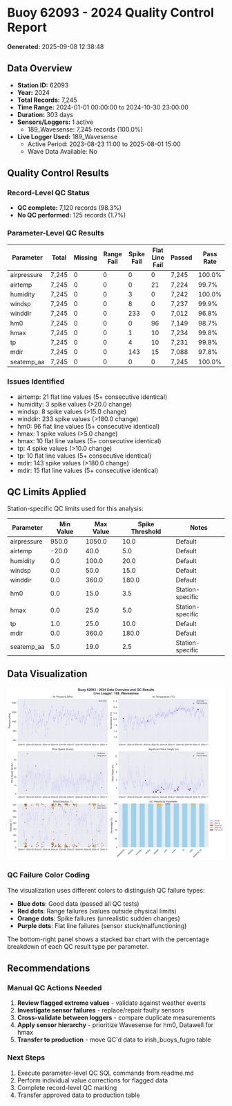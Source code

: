# Buoy 62093 - 2024 Quality Control Report

**Generated:** 2025-09-08 12:38:48

## Data Overview

- **Station ID:** 62093
- **Year:** 2024
- **Total Records:** 7,245
- **Time Range:** 2024-01-01 00:00:00 to 2024-10-30 23:00:00
- **Duration:** 303 days
- **Sensors/Loggers:** 1 active
  - 189_Wavesense: 7,245 records (100.0%)
- **Live Logger Used:** 189_Wavesense
  - Active Period: 2023-08-23 11:00 to 2025-08-01 15:00
  - Wave Data Available: No

## Quality Control Results

### Record-Level QC Status

- **QC complete:** 7,120 records (98.3%)
- **No QC performed:** 125 records (1.7%)

### Parameter-Level QC Results

| Parameter | Total | Missing | Range Fail | Spike Fail | Flat Line Fail | Passed | Pass Rate |
|-----------|--------|---------|------------|------------|----------------|--------|-----------|
| airpressure | 7,245 | 0 | 0 | 0 | 0 | 7,245 | 100.0% |
| airtemp | 7,245 | 0 | 0 | 0 | 21 | 7,224 | 99.7% |
| humidity | 7,245 | 0 | 0 | 3 | 0 | 7,242 | 100.0% |
| windsp | 7,245 | 0 | 0 | 8 | 0 | 7,237 | 99.9% |
| winddir | 7,245 | 0 | 0 | 233 | 0 | 7,012 | 96.8% |
| hm0 | 7,245 | 0 | 0 | 0 | 96 | 7,149 | 98.7% |
| hmax | 7,245 | 0 | 0 | 1 | 10 | 7,234 | 99.8% |
| tp | 7,245 | 0 | 0 | 4 | 10 | 7,231 | 99.8% |
| mdir | 7,245 | 0 | 0 | 143 | 15 | 7,088 | 97.8% |
| seatemp_aa | 7,245 | 0 | 0 | 0 | 0 | 7,245 | 100.0% |

### Issues Identified

- airtemp: 21 flat line values (5+ consecutive identical)
- humidity: 3 spike values (>20.0 change)
- windsp: 8 spike values (>15.0 change)
- winddir: 233 spike values (>180.0 change)
- hm0: 96 flat line values (5+ consecutive identical)
- hmax: 1 spike values (>5.0 change)
- hmax: 10 flat line values (5+ consecutive identical)
- tp: 4 spike values (>10.0 change)
- tp: 10 flat line values (5+ consecutive identical)
- mdir: 143 spike values (>180.0 change)
- mdir: 15 flat line values (5+ consecutive identical)

## QC Limits Applied

Station-specific QC limits used for this analysis:

| Parameter | Min Value | Max Value | Spike Threshold | Notes |
|-----------|-----------|-----------|-----------------|-------|
| airpressure | 950.0 | 1050.0 | 10.0 | Default |
| airtemp | -20.0 | 40.0 | 5.0 | Default |
| humidity | 0.0 | 100.0 | 20.0 | Default |
| windsp | 0.0 | 50.0 | 15.0 | Default |
| winddir | 0.0 | 360.0 | 180.0 | Default |
| hm0 | 0.0 | 15.0 | 3.5 | Station-specific |
| hmax | 0.0 | 25.0 | 5.0 | Station-specific |
| tp | 1.0 | 25.0 | 10.0 | Default |
| mdir | 0.0 | 360.0 | 180.0 | Default |
| seatemp_aa | 5.0 | 19.0 | 2.5 | Station-specific |

## Data Visualization

![QC Overview](buoy_62093_2024_qc_overview.png)

### QC Failure Color Coding

The visualization uses different colors to distinguish QC failure types:

- **Blue dots**: Good data (passed all QC tests)
- **Red dots**: Range failures (values outside physical limits)
- **Orange dots**: Spike failures (unrealistic sudden changes)
- **Purple dots**: Flat line failures (sensor stuck/malfunctioning)

The bottom-right panel shows a stacked bar chart with the percentage breakdown of each QC result type per parameter.

## Recommendations

### Manual QC Actions Needed

1. **Review flagged extreme values** - validate against weather events
2. **Investigate sensor failures** - replace/repair faulty sensors
3. **Cross-validate between loggers** - compare duplicate measurements
4. **Apply sensor hierarchy** - prioritize Wavesense for hm0, Datawell for hmax
5. **Transfer to production** - move QC'd data to irish_buoys_fugro table

### Next Steps

1. Execute parameter-level QC SQL commands from readme.md
2. Perform individual value corrections for flagged data
3. Complete record-level QC marking
4. Transfer approved data to production table
